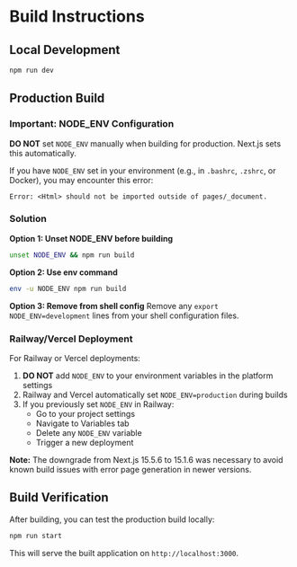 # Build Instructions

## Local Development

```bash
npm run dev
```

## Production Build

### Important: NODE_ENV Configuration

**DO NOT** set `NODE_ENV` manually when building for production. Next.js sets this automatically.

If you have `NODE_ENV` set in your environment (e.g., in `.bashrc`, `.zshrc`, or Docker), you may encounter this error:

```
Error: <Html> should not be imported outside of pages/_document.
```

### Solution

**Option 1: Unset NODE_ENV before building**
```bash
unset NODE_ENV && npm run build
```

**Option 2: Use env command**
```bash
env -u NODE_ENV npm run build
```

**Option 3: Remove from shell config**
Remove any `export NODE_ENV=development` lines from your shell configuration files.

### Railway/Vercel Deployment

For Railway or Vercel deployments:

1. **DO NOT** add `NODE_ENV` to your environment variables in the platform settings
2. Railway and Vercel automatically set `NODE_ENV=production` during builds
3. If you previously set `NODE_ENV` in Railway:
   - Go to your project settings
   - Navigate to Variables tab
   - Delete any `NODE_ENV` variable
   - Trigger a new deployment

**Note:** The downgrade from Next.js 15.5.6 to 15.1.6 was necessary to avoid known build issues with error page generation in newer versions.

## Build Verification

After building, you can test the production build locally:

```bash
npm run start
```

This will serve the built application on `http://localhost:3000`.
